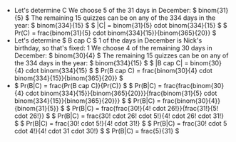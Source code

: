 <ul>
<li> Let's determine C 
We choose 5 of the 31 days in December: $ binom{31}{5} $ 
The remaining 15 quizzes can be on any of the 334 days in the year: $ binom{334}{15} $ 
$ |C| = binom{31}{5} cdot binom{334}{15} $ 
$ Pr(C) = frac{binom{31}{5} cdot binom{334}{15}}{binom{365}{20}} $
<li> Let's determine $ B cap C $ 
1 of the days in December is Nick's birthday, so that's fixed: 1 
We choose 4 of the remaining 30 days in December: $ binom{30}{4} $ 
The remaining 15 quizzes can be on any of the 334 days in the year: $ binom{334}{15} $ 
$ |B cap C| = binom{30}{4} cdot binom{334}{15} $ 
$ Pr(B cap C) = frac{binom{30}{4} cdot binom{334}{15}}{binom{365}{20}} $
<li> $ Pr(B|C) = frac{Pr(B cap C)}{Pr(C)} $ 
$ Pr(B|C) = frac{frac{binom{30}{4} cdot binom{334}{15}}{binom{365}{20}}}{frac{binom{31}{5} cdot binom{334}{15}}{binom{365}{20}}} $ 
$ Pr(B|C) = frac{binom{30}{4}}{binom{31}{5}} $ 
$ Pr(B|C) = frac{frac{30!}{4! cdot 26!}}{frac{31!}{5! cdot 26!}} $ 
$ Pr(B|C) = frac{30! cdot 26! cdot 5!}{4! cdot 26! cdot 31!} $ 
$ Pr(B|C) = frac{30! cdot 5!}{4! cdot 31!} $ 
$ Pr(B|C) = frac{30! cdot 5 cdot 4!}{4! cdot 31 cdot 30!} $ 
$ Pr(B|C) = frac{5}{31} $
</ul>
